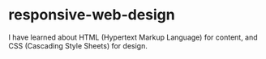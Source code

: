 # responsive-web-design
I have learned about HTML (Hypertext Markup Language) for content, and CSS (Cascading Style Sheets) for design.
